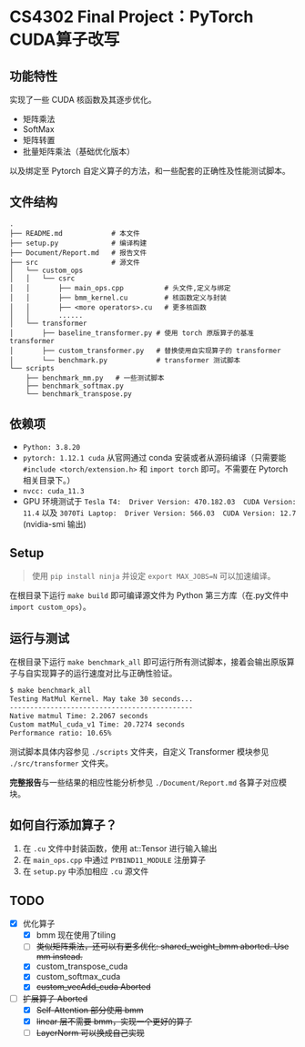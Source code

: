 # CS4302 Final Project：PyTorch CUDA算子改写

## 功能特性

实现了一些 CUDA 核函数及其逐步优化。

- 矩阵乘法
- SoftMax
- 矩阵转置
- 批量矩阵乘法（基础优化版本）

以及绑定至 Pytorch 自定义算子的方法，和一些配套的正确性及性能测试脚本。

## 文件结构

```
.
├── README.md            # 本文件
├── setup.py             # 编译构建
├── Document/Report.md   # 报告文件
├── src                  # 源文件
│   └── custom_ops
│   │   └── csrc
│   │       ├── main_ops.cpp          # 头文件,定义与绑定
│   │       ├── bmm_kernel.cu         # 核函数定义与封装
│   │       ├── <more operators>.cu   # 更多核函数
│   │       ......
│   └── transformer
│       ├── baseline_transformer.py # 使用 torch 原版算子的基准 transformer
│       ├── custom_transformer.py   # 替换使用自实现算子的 transformer
│       └── benchmark.py            # transformer 测试脚本
└── scripts
    ├── benchmark_mm.py   # 一些测试脚本
    ├── benchmark_softmax.py
    └── benchmark_transpose.py
```

## 依赖项

- `Python: 3.8.20`
- `pytorch: 1.12.1 cuda` 从官网通过 conda 安装或者从源码编译（只需要能 `#include <torch/extension.h>` 和 `import torch` 即可。不需要在 Pytorch 相关目录下。）
- `nvcc: cuda_11.3`
- GPU 环境测试于 `Tesla T4:  Driver Version: 470.182.03  CUDA Version: 11.4`
  以及 `3070Ti Laptop:  Driver Version: 566.03  CUDA Version: 12.7` (nvidia-smi 输出)

## Setup

> 使用 `pip install ninja` 并设定 `export MAX_JOBS=N` 可以加速编译。

在根目录下运行 `make build` 即可编译源文件为 Python 第三方库（在.py文件中`import custom_ops`）。

## 运行与测试

在根目录下运行 `make benchmark_all` 即可运行所有测试脚本，接着会输出原版算子与自实现算子的运行速度对比与正确性验证。

```bash
$ make benchmark_all
Testing MatMul Kernel. May take 30 seconds...
---------------------------------------------
Native matmul Time: 2.2067 seconds
Custom matMul_cuda_v1 Time: 20.7274 seconds
Performance ratio: 10.65%
```

测试脚本具体内容参见 `./scripts` 文件夹，自定义 Transformer 模块参见 `./src/transformer` 文件夹。

**完整报告**与一些结果的相应性能分析参见 `./Document/Report.md` 各算子对应模块。

## 如何自行添加算子？

1. 在 `.cu` 文件中封装函数，使用 at::Tensor 进行输入输出
2. 在 `main_ops.cpp` 中通过 `PYBIND11_MODULE` 注册算子
3. 在 `setup.py` 中添加相应 `.cu` 源文件

## TODO
- [x] 优化算子
    - [x] bmm 现在使用了tiling
    - [ ] ~~类似矩阵乘法，还可以有更多优化:  shared_weight_bmm aborted. Use mm instead.~~
    - [x] custom_transpose_cuda
    - [x] custom_softmax_cuda
    - [x] ~~custom_vecAdd_cuda Aborted~~
- [ ] ~~扩展算子 Aborted~~
    - [x] ~~Self-Attention 部分使用 bmm~~
    - [x] ~~linear 层不需要 bmm，实现一个更好的算子~~
    - [ ] ~~LayerNorm 可以换成自己实现~~
